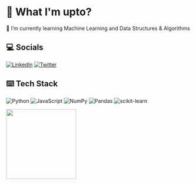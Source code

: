 # 💨 What I'm upto?
🌱 I’m currently learning Machine Learning and Data Structures & Algorithms<br>

## 💻 Socials
[![LinkedIn](https://img.shields.io/badge/LinkedIn-%230077B5.svg?logo=linkedin&logoColor=white)](https://linkedin.com/in/aaryan-mishra-a2b205222) [![Twitter](https://img.shields.io/badge/Twitter-%231DA1F2.svg?logo=Twitter&logoColor=white)](https://twitter.com/callmeaaryan) 

## ⌨️ Tech Stack
![Python](https://img.shields.io/badge/Python-14354C?style=for-the-badge&logo=python&logoColor=white) ![JavaScript](https://img.shields.io/badge/javascript-%23323330.svg?style=for-the-badge&logo=javascript&logoColor=%23F7DF1E)
![NumPy](https://img.shields.io/badge/numpy-%23013243.svg?style=for-the-badge&logo=numpy&logoColor=white) ![Pandas](https://img.shields.io/badge/pandas-%23150458.svg?style=for-the-badge&logo=pandas&logoColor=white) ![scikit-learn](https://img.shields.io/badge/scikit--learn-%23F7931E.svg?style=for-the-badge&logo=scikit-learn&logoColor=white)

<img align="left" height="190" src="https://media.giphy.com/media/XIFtEmJkAiR32/giphy.gif"  />

###




###
